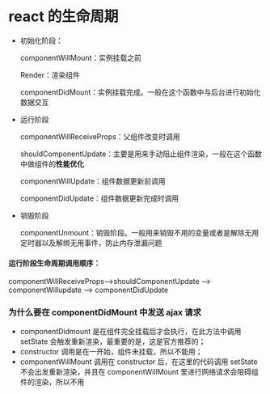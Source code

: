 # react 的生命周期

- 初始化阶段：

  componentWillMount：实例挂载之前

  Render：渲染组件

  componentDidMount：实例挂载完成。一般在这个函数中与后台进行初始化数据交互

- 运行阶段

  componentWillReceiveProps：父组件改变时调用

  shouldComponentUpdate：主要是用来手动阻止组件渲染，一般在这个函数中做组件的**性能优化**

  componentWillUpdate：组件数据更新前调用

  componentDidUpdate：组件数据更新完成时调用

- 销毁阶段

  componentUnmount：销毁阶段。一般用来销毁不用的变量或者是解除无用定时器以及解绑无用事件，防止内存泄漏问题

#### 运行阶段生命周期调用顺序：

componentWillReceiveProps–>shouldComponentUpdate --> componentWillupdate --> componentDidUpdate

### 为什么要在 componentDidMount 中发送 ajax 请求

- componentDidmount 是在组件完全挂载后才会执行，在此方法中调用 setState 会触发重新渲染，最重要的是，这是官方推荐的；
- constructor 调用是在一开始，组件未挂载，所以不能用；
- componentWillMount 调用在 constructor 后，在这里的代码调用 setState 不会出发重新渲染，并且在 componentWillMount 里进行网络请求会阻碍组件的渲染，所以不用
